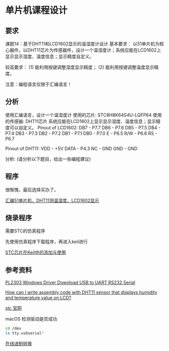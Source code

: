 # 单片机课程设计

## 要求

课题14：基于DHT11和LCD1602显示的温湿度计设计
基本要求：
以51单片机为核心器件，以DHT11芯片为传感器件，设计一个温湿度计；系统应能在LCD1602上显示显示湿度、温度信息；显示精度自定义。

较高要求：
(1) 能利用按键调整湿度显示精度；
(2) 能利用按键调整温度显示精度。

注意：编程语言仅限于汇编语言！

## 分析

使用汇编语言，设计一个温湿度计
使用的芯片: STC8H8K64S4U-LQFP64
使用的传感器: DHT11芯片
系统应能在LCD1602上显示显示湿度、温度信息；显示精度可以自定义。
Pinout of LCD1602:
DB7 - P7.7
DB6 - P7.6
DB5 - P7.5
DB4 - P7.4
DB3 - P7.3
DB2 - P7.2
DB1 - P7.1
DB0 - P7.0
E - P6.5
R/W - P6.6
RS - P6.7

Pinout of DHT11:
VDD - +5V
DATA - P4.3
NC - GND
GND - GND

分析: (请分析以下题目，给出一些编程建议)

## 程序

很惭愧，最后选择买办了。

[汇编51单片机、DHT11测温湿度、LCD1602显示](https://blog.csdn.net/qq_57484501/article/details/125729862)

## 烧录程序

需要STC的仿真程序

先使用仿真程序下载程序，再进入keil进行

[STC芯片在Keil中的添加与使用](https://blog.csdn.net/mcu_fang/article/details/121946843)

## 参考资料

[PL2303 Windows Driver Download   USB to UART RS232 Serial](https://www.prolific.com.tw/US/ShowProduct.aspx?p_id=225&pcid=41)

[How can I write assembly code with DHT11 sensor that displays humidity and temperature value on LCD?](https://www.quora.com/How-can-I-write-assembly-code-with-DHT11-sensor-that-displays-humidity-and-temperature-value-on-LCD)

[stc 官网](http://www.stcmcudata.com)

macOS 检测驱动是否成功

```bash
cd /dev
ls tty.usbserial*
```

[在线进制转换](https://tool.oschina.net/hexconvert/)
